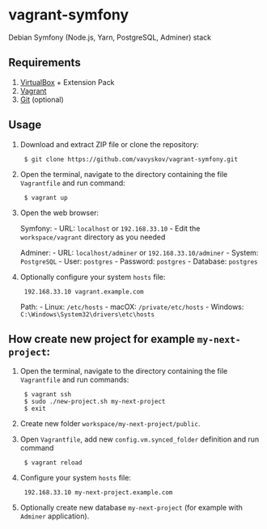 # vagrant-symfony

Debian Symfony (Node.js, Yarn, PostgreSQL, Adminer) stack

## Requirements
1. [VirtualBox](https://www.virtualbox.org/) + Extension Pack
2. [Vagrant](https://www.vagrantup.com/)
3. [Git](https://git-scm.com/) (optional)

## Usage

1. Download and extract ZIP file or clone the repository:

		$ git clone https://github.com/vavyskov/vagrant-symfony.git

2. Open the terminal, navigate to the directory containing the file `Vagrantfile` and run command:

		$ vagrant up

3. Open the web browser:

	Symfony:
		- URL: `localhost` or `192.168.33.10`
		- Edit the `workspace/vagrant` directory as you needed

	Adminer:
		- URL: `localhost/adminer` or `192.168.33.10/adminer`
		- System: `PostgreSQL`
		- User: `postgres`
		- Password: `postgres`
		- Database: `postgres`

4. Optionally configure your system `hosts` file:

		192.168.33.10 vagrant.example.com

	Path:
		- Linux: `/etc/hosts`
		- macOX: `/private/etc/hosts`
		- Windows: `C:\Windows\System32\drivers\etc\hosts`

## How create new project for example `my-next-project`:

1. Open the terminal, navigate to the directory containing the file `Vagrantfile` and run commands:
	
		$ vagrant ssh
		$ sudo ./new-project.sh my-next-project
		$ exit
	
2. Create new folder `workspace/my-next-project/public`.
3. Open `Vagrantfile`, add new `config.vm.synced_folder` definition and run command
	
		$ vagrant reload
	
4. Configure your system `hosts` file:

		192.168.33.10 my-next-project.example.com

5. Optionally create new database `my-next-project` (for example with `Adminer` application).